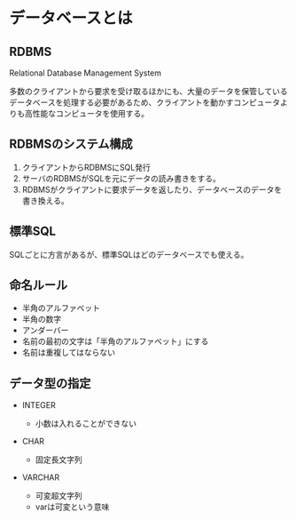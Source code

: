 # データベースとは

## RDBMS
Relational Database Management System

多数のクライアントから要求を受け取るほかにも、大量のデータを保管しているデータベースを処理する必要があるため、クライアントを動かすコンピュータよりも高性能なコンピュータを使用する。

## RDBMSのシステム構成
1. クライアントからRDBMSにSQL発行
2. サーバのRDBMSがSQLを元にデータの読み書きをする。
3. RDBMSがクライアントに要求データを返したり、データベースのデータを書き換える。

## 標準SQL
SQLごとに方言があるが、標準SQLはどのデータベースでも使える。  

## 命名ルール
- 半角のアルファベット
- 半角の数字
- アンダーバー
- 名前の最初の文字は「半角のアルファベット」にする
- 名前は重複してはならない

## データ型の指定
- INTEGER
  - 小数は入れることができない

- CHAR
  - 固定長文字列

- VARCHAR
  - 可変超文字列
  - varは可変という意味
